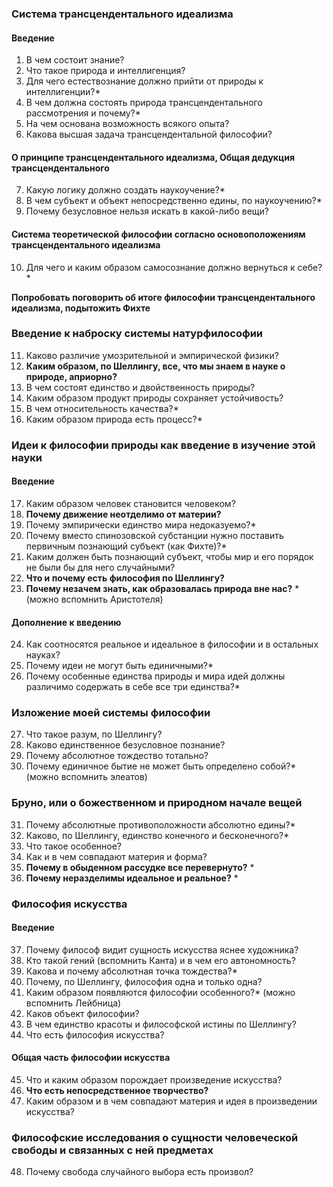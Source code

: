 ### Система трансцендентального идеализма
#### Введение
1. В чем состоит знание?
2. Что такое природа и интеллигенция?
3. Для чего естествознание должно прийти от природы к интеллигенции?*
4. В чем должна состоять природа трансцендентального рассмотрения и почему?*
5. На чем основана возможность всякого опыта?
6. Какова высшая задача трансцендентальной философии?
#### О принципе трансцендентального идеализма, Общая дедукция трансцендентального
7. Какую логику должно создать наукоучение?*
8. В чем субъект и объект непосредственно едины, по наукоучению?*
9. Почему безусловное нельзя искать в какой-либо вещи?
#### Система теоретической философии согласно основоположениям трансцендентального идеализма
10. Для чего и каким образом самосознание должно вернуться к себе?*

**Попробовать поговорить об итоге философии трансцендентального идеализма, подытожить Фихте**
### Введение к наброску системы натурфилософии
11. Каково различие умозрительной и эмпирической физики?
12. **Каким образом, по Шеллингу, все, что мы знаем в науке о природе, априорно?**
13. В чем состоят единство и двойственность природы?
14. Каким образом продукт природы сохраняет устойчивость?
15. В чем относительность качества?*
16. Каким образом природа есть процесс?*
### Идеи к философии природы как введение в изучение этой науки
#### Введение
17. Каким образом человек становится человеком?
18. **Почему движение неотделимо от материи?**
19. Почему эмпирически единство мира недоказуемо?*
20. Почему вместо спинозовской субстанции нужно поставить первичным познающий субъект (как Фихте)?* 
21. Каким должен быть познающий субъект, чтобы мир и его порядок не были бы для него случайными?
22. **Что и почему есть философия по Шеллингу?**
23. **Почему незачем знать, как образовалась природа вне нас?** * (можно вспомнить Аристотеля)
#### Дополнение к введению
24. Как соотносятся реальное и идеальное в философии и в остальных науках?
25. Почему идеи не могут быть единичными?*
26. Почему особенные единства природы и мира идей должны различимо содержать в себе все три единства?*
### Изложение моей системы философии
27. Что такое разум, по Шеллингу?
28. Каково единственное безусловное познание?
29. Почему абсолютное тождество тотально?
30. Почему единичное бытие не может быть определено собой?* (можно вспомнить элеатов)
### Бруно, или о божественном и природном начале вещей
31. Почему абсолютные противоположности абсолютно едины?*
32. Каково, по Шеллингу, единство конечного и бесконечного?*
33. Что такое особенное?
34. Как и в чем совпадают материя и форма?
35. **Почему в обыденном рассудке все перевернуто?** *
36. **Почему неразделимы идеальное и реальное?** *
### Философия искусства
#### Введение
37. Почему философ видит сущность искусства яснее художника?
38. Кто такой гений (вспомнить Канта) и в чем его автономность?
39. Какова и почему абсолютная точка тождества?*
40. Почему, по Шеллингу, философия одна и только одна?
41. Каким образом появляются философии особенного?* (можно вспомнить Лейбница)
42. Каков объект философии?
43. В чем единство красоты и философской истины по Шеллингу? 
44. Что есть философия искусства?
#### Общая часть философии искусства
45. Что и каким образом порождает произведение искусства?
46. **Что есть непосредственное творчество?**
47. Каким образом и в чем совпадают материя и идея в произведении искусства?
### Философские исследования о сущности человеческой свободы и связанных с ней предметах
48. Почему свобода случайного выбора есть произвол?